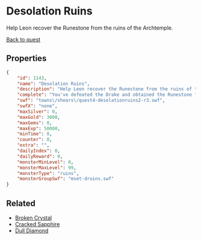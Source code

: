 # Desolation Ruins

Help Leon recover the Runestone from the ruins of the Archtemple.

[Back to quest](../quests.md)

## Properties

```json
{
    "id": 1143,
    "name": "Desolation Ruins",
    "description": "Help Leon recover the Runestone from the ruins of the Archtemple.",
    "complete": "You've defeated the Drake and obtained the Runestone from its clutches!",
    "swf": "towns\/shears\/quest4-desolationruins2-r3.swf",
    "swfX": "none",
    "maxSilver": 0,
    "maxGold": 3000,
    "maxGems": 0,
    "maxExp": 50000,
    "minTime": 0,
    "counter": 0,
    "extra": "",
    "dailyIndex": 0,
    "dailyReward": 0,
    "monsterMinLevel": 0,
    "monsterMaxLevel": 99,
    "monsterType": "ruins",
    "monsterGroupSwf": "mset-druins.swf"
}
```

## Related

- [Broken Crystal](../items/11725-broken-crystal.md)
- [Cracked Sapphire](../items/11726-cracked-sapphire.md)
- [Dull Diamond](../items/11727-dull-diamond.md)

